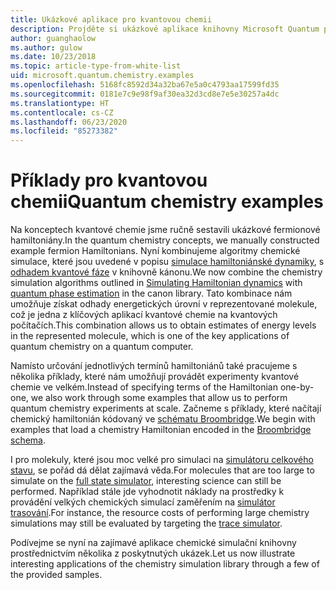 ```yaml
---
title: Ukázkové aplikace pro kvantovou chemii
description: Projděte si ukázkové aplikace knihovny Microsoft Quantum pro chemii.
author: guanghaolow
ms.author: gulow
ms.date: 10/23/2018
ms.topic: article-type-from-white-list
uid: microsoft.quantum.chemistry.examples
ms.openlocfilehash: 5168fc8592d34a32ba67e5a0c4793aa17599fd35
ms.sourcegitcommit: 0181e7c9e98f9af30ea32d3cd8e7e5e30257a4dc
ms.translationtype: HT
ms.contentlocale: cs-CZ
ms.lasthandoff: 06/23/2020
ms.locfileid: "85273382"
---
```

# <a name="quantum-chemistry-examples"></a><span data-ttu-id="c6583-103">Příklady pro kvantovou chemii</span><span class="sxs-lookup"><span data-stu-id="c6583-103">Quantum chemistry examples</span></span>

<span data-ttu-id="c6583-104">Na konceptech kvantové chemie jsme ručně sestavili ukázkové fermionové hamiltoniány.</span><span class="sxs-lookup"><span data-stu-id="c6583-104">In the quantum chemistry concepts, we manually constructed example fermion Hamiltonians.</span></span> <span data-ttu-id="c6583-105">Nyní kombinujeme algoritmy chemické simulace, které jsou uvedené v popisu [simulace hamiltoniánské dynamiky](xref:microsoft.quantum.libraries.standard.algorithms), s [odhadem kvantové fáze](xref:microsoft.quantum.libraries.characterization) v knihovně kánonu.</span><span class="sxs-lookup"><span data-stu-id="c6583-105">We now combine the chemistry simulation algorithms outlined in [Simulating Hamiltonian dynamics](xref:microsoft.quantum.libraries.standard.algorithms) with [quantum phase estimation](xref:microsoft.quantum.libraries.characterization) in the canon library.</span></span> <span data-ttu-id="c6583-106">Tato kombinace nám umožňuje získat odhady energetických úrovní v reprezentované molekule, což je jedna z klíčových aplikací kvantové chemie na kvantových počítačích.</span><span class="sxs-lookup"><span data-stu-id="c6583-106">This combination allows us to obtain  estimates of energy levels in the represented molecule, which is one of the key applications of quantum chemistry on a quantum computer.</span></span> 

<span data-ttu-id="c6583-107">Namísto určování jednotlivých termínů hamiltoniánů také pracujeme s několika příklady, které nám umožňují provádět experimenty kvantové chemie ve velkém.</span><span class="sxs-lookup"><span data-stu-id="c6583-107">Instead of specifying terms of the Hamiltonian one-by-one, we also work through some examples that allow us to perform quantum chemistry experiments at scale.</span></span> <span data-ttu-id="c6583-108">Začneme s příklady, které načítají chemický hamiltonián kódovaný ve [schématu Broombridge](xref:microsoft.quantum.libraries.chemistry.schema.broombridge).</span><span class="sxs-lookup"><span data-stu-id="c6583-108">We begin with examples that load a chemistry Hamiltonian encoded in the [Broombridge schema](xref:microsoft.quantum.libraries.chemistry.schema.broombridge).</span></span>

<span data-ttu-id="c6583-109">I pro molekuly, které jsou moc velké pro simulaci na [simulátoru celkového stavu](xref:microsoft.quantum.machines.full-state-simulator), se pořád dá dělat zajímavá věda.</span><span class="sxs-lookup"><span data-stu-id="c6583-109">For molecules that are too large to simulate on the [full state simulator](xref:microsoft.quantum.machines.full-state-simulator), interesting science can still be performed.</span></span> <span data-ttu-id="c6583-110">Například stále jde vyhodnotit náklady na prostředky k provádění velkých chemických simulací zaměřením na [simulátor trasování](xref:microsoft.quantum.machines.qc-trace-simulator.intro).</span><span class="sxs-lookup"><span data-stu-id="c6583-110">For instance, the resource costs of performing large chemistry simulations may still be evaluated by targeting the [trace simulator](xref:microsoft.quantum.machines.qc-trace-simulator.intro).</span></span>

<span data-ttu-id="c6583-111">Podívejme se nyní na zajímavé aplikace chemické simulační knihovny prostřednictvím několika z poskytnutých ukázek.</span><span class="sxs-lookup"><span data-stu-id="c6583-111">Let us now illustrate interesting applications of the chemistry simulation library through a few of the provided samples.</span></span>

